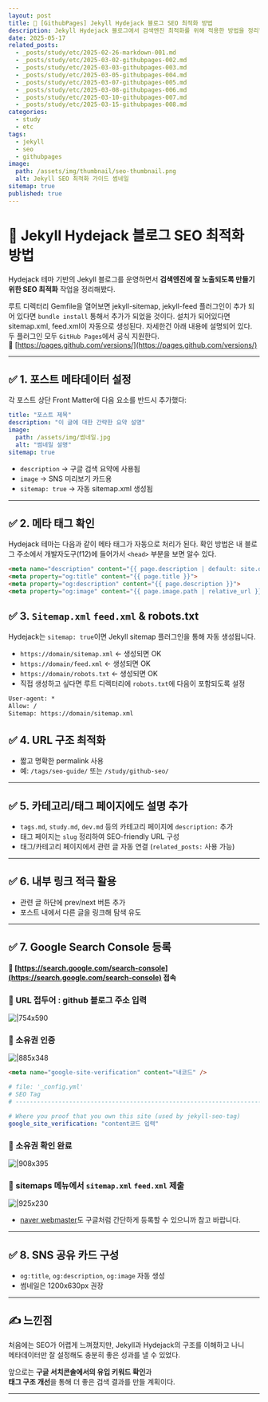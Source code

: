 ```yaml
---
layout: post
title: 📘 [GithubPages] Jekyll Hydejack 블로그 SEO 최적화 방법
description: Jekyll Hydejack 블로그에서 검색엔진 최적화를 위해 적용한 방법을 정리합니다. 메타 태그, sitemap 설정, 페이지 속도 최적화까지 실제 적용한 팁을 담았습니다.
date: 2025-05-17
related_posts:
  - _posts/study/etc/2025-02-26-markdown-001.md
  - _posts/study/etc/2025-03-02-githubpages-002.md
  - _posts/study/etc/2025-03-03-githubpages-003.md
  - _posts/study/etc/2025-03-05-githubpages-004.md
  - _posts/study/etc/2025-03-07-githubpages-005.md
  - _posts/study/etc/2025-03-08-githubpages-006.md
  - _posts/study/etc/2025-03-10-githubpages-007.md
  - _posts/study/etc/2025-03-15-githubpages-008.md
categories:
  - study
  - etc
tags:
  - jekyll
  - seo
  - githubpages
image:
  path: /assets/img/thumbnail/seo-thumbnail.png
  alt: Jekyll SEO 최적화 가이드 썸네일
sitemap: true
published: true
---
```


# 📘 Jekyll Hydejack 블로그 SEO 최적화 방법

Hydejack 테마 기반의 Jekyll 블로그를 운영하면서 **검색엔진에 잘 노출되도록 만들기 위한 SEO 최적화** 작업을 정리해봤다.

루트 디렉터리 Gemfile을 열어보면 jekyll-sitemap, jekyll-feed 플러그인이 추가 되어 있다면 `bundle install` 통해서 추가가 되었을 것이다.
설치가 되어있다면 sitemap.xml, feed.xml이 자동으로 생성된다. 자세한건 아래 내용에 설명되어 있다.
두 플러그인 모두 `GitHub Pages`에서 공식 지원한다. 🔗 [https://pages.github.com/versions/](https://pages.github.com/versions/)

---
## ✅ 1. 포스트 메타데이터 설정

각 포스트 상단 Front Matter에 다음 요소를 반드시 추가했다:

```yaml
title: "포스트 제목"
description: "이 글에 대한 간략한 요약 설명"
image:
  path: /assets/img/썸네일.jpg
  alt: "썸네일 설명"
sitemap: true
```

- `description` → 구글 검색 요약에 사용됨
- `image` → SNS 미리보기 카드용
- `sitemap: true` → 자동 sitemap.xml 생성됨

---

## ✅ 2. 메타 태그 확인

Hydejack 테마는 다음과 같이 메타 태그가 자동으로 처리가 된다.
확인 방법은 내 블로그 주소에서 개발자도구(f12)에 들어가서 `<head>` 부분을 보면 알수 있다.

```html
<meta name="description" content="{{ page.description | default: site.description }}">
<meta property="og:title" content="{{ page.title }}">
<meta property="og:description" content="{{ page.description }}">
<meta property="og:image" content="{{ page.image.path | relative_url }}">
```

## ✅ 3. `Sitemap.xml` `feed.xml` & robots.txt

Hydejack는 `sitemap: true`이면 Jekyll sitemap 플러그인을 통해 자동 생성됩니다. 

- `https://domain/sitemap.xml` ← 생성되면 OK
- `https://domain/feed.xml` ← 생성되면 OK
- `https://domain/robots.txt` ← 생성되면 OK
-  직접 생성하고 싶다면 루트 디렉터리에 `robots.txt`에 다음이 포함되도록 설정

```txt
User-agent: *
Allow: /
Sitemap: https://domain/sitemap.xml
```

## ✅ 4. URL 구조 최적화

- 짧고 명확한 permalink 사용
- 예: `/tags/seo-guide/` 또는 `/study/github-seo/`

---

## ✅ 5. 카테고리/태그 페이지에도 설명 추가

- `tags.md`, `study.md`, `dev.md` 등의 카테고리 페이지에 `description:` 추가
- 태그 페이지는 `slug` 정리하여 SEO-friendly URL 구성
- 태그/카테고리 페이지에서 관련 글 자동 연결 (`related_posts:` 사용 가능)

---

## ✅ 6. 내부 링크 적극 활용

- 관련 글 하단에 prev/next 버튼 추가
- 포스트 내에서 다른 글을 링크해 탐색 유도

---

## ✅ 7. Google Search Console 등록

#### 🔗 [https://search.google.com/search-console](https://search.google.com/search-console) 접속
### 📝 URL 접두어 : github 블로그 주소 입력

![|754x590](https://i.imgur.com/1P25zNn.png)

### 📝 소유권 인증


![|885x348](https://i.imgur.com/r4U3Rch.png)

```html
<meta name="google-site-verification" content="내코드" />
```

```yml
# file: '_config.yml'
# SEO Tag
# ---------------------------------------------------------------------------------------

# Where you proof that you own this site (used by jekyll-seo-tag)
google_site_verification: "content코드 입력"
```

### 📝 소유권 확인 완료

![|908x395](https://i.imgur.com/sEi7TS0.png)

### 📝 sitemaps 메뉴에서 `sitemap.xml` `feed.xml` 제출

![|925x230](https://i.imgur.com/wdnNNWR.png)

* [naver webmaster](https://searchadvisor.naver.com/console/board)도 구글처럼 간단하게 등록할 수 있으니까 참고 바랍니다.

---

## ✅ 8. SNS 공유 카드 구성

- `og:title`, `og:description`, `og:image` 자동 생성
- 썸네일은 1200x630px 권장

---

## ✍️ 느낀점

처음에는 SEO가 어렵게 느껴졌지만, Jekyll과 Hydejack의 구조를 이해하고 나니  
메타데이터만 잘 설정해도 충분히 좋은 성과를 낼 수 있었다.

앞으로는 **구글 서치콘솔에서의 유입 키워드 확인**과  
**태그 구조 개선**을 통해 더 좋은 검색 결과를 만들 계획이다.

---
